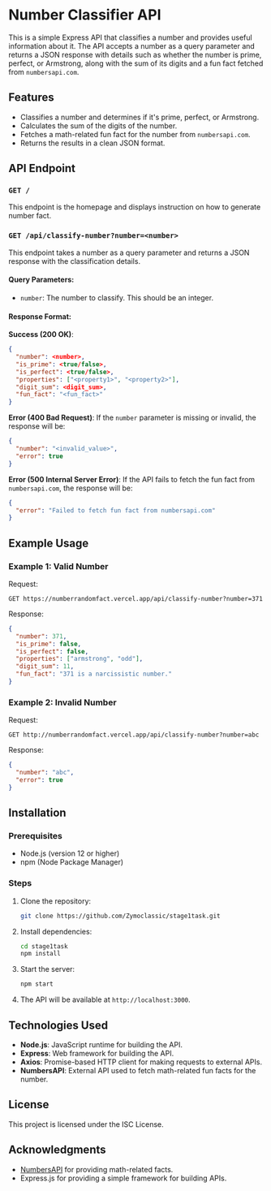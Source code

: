 # Number Classifier API

This is a simple Express API that classifies a number and provides useful information about it. The API accepts a number as a query parameter and returns a JSON response with details such as whether the number is prime, perfect, or Armstrong, along with the sum of its digits and a fun fact fetched from `numbersapi.com`.

## Features

- Classifies a number and determines if it's prime, perfect, or Armstrong.
- Calculates the sum of the digits of the number.
- Fetches a math-related fun fact for the number from `numbersapi.com`.
- Returns the results in a clean JSON format.

## API Endpoint

### `GET /`

This endpoint is the homepage and displays instruction on how to generate number fact.

### `GET /api/classify-number?number=<number>`

This endpoint takes a number as a query parameter and returns a JSON response with the classification details.

#### Query Parameters:

- `number`: The number to classify. This should be an integer.

#### Response Format:

**Success (200 OK)**:
```json
{
  "number": <number>,
  "is_prime": <true/false>,
  "is_perfect": <true/false>,
  "properties": ["<property1>", "<property2>"],
  "digit_sum": <digit_sum>,
  "fun_fact": "<fun_fact>"
}
```

**Error (400 Bad Request)**:
If the `number` parameter is missing or invalid, the response will be:
```json
{
  "number": "<invalid_value>",
  "error": true
}
```

**Error (500 Internal Server Error)**:
If the API fails to fetch the fun fact from `numbersapi.com`, the response will be:
```json
{
  "error": "Failed to fetch fun fact from numbersapi.com"
}
```

## Example Usage

### Example 1: Valid Number

Request:

```
GET https://numberrandomfact.vercel.app/api/classify-number?number=371
```

Response:

```json
{
  "number": 371,
  "is_prime": false,
  "is_perfect": false,
  "properties": ["armstrong", "odd"],
  "digit_sum": 11,
  "fun_fact": "371 is a narcissistic number."
}
```

### Example 2: Invalid Number

Request:

```
GET http://numberrandomfact.vercel.app/api/classify-number?number=abc
```

Response:

```json
{
  "number": "abc",
  "error": true
}
```

## Installation

### Prerequisites

- Node.js (version 12 or higher)
- npm (Node Package Manager)

### Steps

1. Clone the repository:

   ```bash
   git clone https://github.com/Zymoclassic/stage1task.git
   ```

2. Install dependencies:

   ```bash
   cd stage1task
   npm install
   ```

3. Start the server:

   ```bash
   npm start
   ```

4. The API will be available at `http://localhost:3000`.

## Technologies Used

- **Node.js**: JavaScript runtime for building the API.
- **Express**: Web framework for building the API.
- **Axios**: Promise-based HTTP client for making requests to external APIs.
- **NumbersAPI**: External API used to fetch math-related fun facts for the number.

## License

This project is licensed under the ISC License.

## Acknowledgments

- [NumbersAPI](http://numbersapi.com/) for providing math-related facts.
- Express.js for providing a simple framework for building APIs.